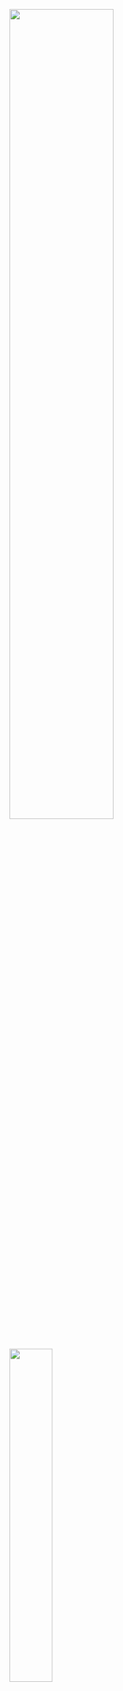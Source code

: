 <p float="left">
<img src="https://github-readme-stats.vercel.app/api?username=PranavSitaraman&count_private=true&show_icons=true&include_all_commits=true&theme=tokyonight" width=60.5%>
<img src="https://github-readme-stats.vercel.app/api/top-langs/?username=PranavSitaraman&layout=compact&langs_count=10&theme=tokyonight" width=38.8%>
</p>
